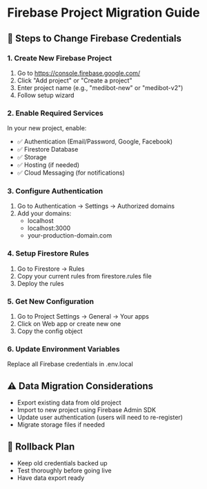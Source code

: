 # Firebase Project Migration Guide

## 🚀 Steps to Change Firebase Credentials

### 1. Create New Firebase Project
1. Go to https://console.firebase.google.com/
2. Click "Add project" or "Create a project"
3. Enter project name (e.g., "medibot-new" or "medibot-v2")
4. Follow setup wizard

### 2. Enable Required Services
In your new project, enable:
- ✅ Authentication (Email/Password, Google, Facebook)
- ✅ Firestore Database
- ✅ Storage
- ✅ Hosting (if needed)
- ✅ Cloud Messaging (for notifications)

### 3. Configure Authentication
1. Go to Authentication → Settings → Authorized domains
2. Add your domains:
   - localhost
   - localhost:3000
   - your-production-domain.com

### 4. Setup Firestore Rules
1. Go to Firestore → Rules
2. Copy your current rules from firestore.rules file
3. Deploy the rules

### 5. Get New Configuration
1. Go to Project Settings → General → Your apps
2. Click on Web app or create new one
3. Copy the config object

### 6. Update Environment Variables
Replace all Firebase credentials in .env.local

## ⚠️ Data Migration Considerations
- Export existing data from old project
- Import to new project using Firebase Admin SDK
- Update user authentication (users will need to re-register)
- Migrate storage files if needed

## 🔄 Rollback Plan
- Keep old credentials backed up
- Test thoroughly before going live
- Have data export ready